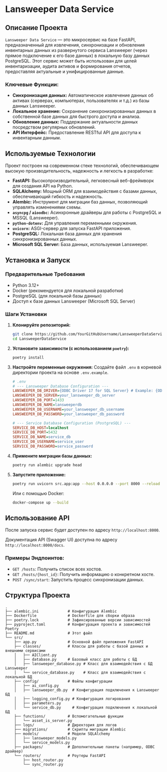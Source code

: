# Lansweeper Data Service

## Описание Проекта
`Lansweeper Data Service` — это микросервис на базе FastAPI, предназначенный для извлечения, синхронизации и обновления инвентарных данных из развернутого сервиса Lansweeper (через прямое подключение к его базе данных) в локальную базу данных PostgreSQL. Этот сервис может быть использован для целей инвентаризации, аудита активов и формирования отчетов, предоставляя актуальные и унифицированные данные.

### Ключевые Функции:
- **Синхронизация данных:** Автоматическое извлечение данных об активах (серверах, компьютерах, пользователях и т.д.) из базы данных Lansweeper.
- **Локальное хранение:** Сохранение синхронизированных данных в собственной базе данных для быстрого доступа и анализа.
- **Обновление данных:** Поддержание актуальности данных посредством регулярных обновлений.
- **API Интерфейс:** Предоставление RESTful API для доступа к инвентарным данным.

## Используемые Технологии
Проект построен на современном стеке технологий, обеспечивающем высокую производительность, надежность и легкость в разработке:

- **FastAPI:** Высокопроизводительный, легковесный веб-фреймворк для создания API на Python.
- **SQLAlchemy:** Мощный ORM для взаимодействия с базами данных, обеспечивающий гибкость и надежность.
- **Alembic:** Инструмент для миграции баз данных, позволяющий управлять изменениями схемы.
- **`asyncpg` / `aioodbc`:** Асинхронные драйверы для работы с PostgreSQL и MSSQL (Lansweeper).
- **`python-dotenv`:** Для управления переменными окружения.
- **`uvicorn`:** ASGI-сервер для запуска FastAPI приложения.
- **PostgreSQL:** Локальная база данных для хранения синхронизированных данных.
- **Microsoft SQL Server:** База данных, используемая Lansweeper.

## Установка и Запуск

### Предварительные Требования
- Python 3.12+
- Docker (рекомендуется для локальной разработки)
- PostgreSQL (для локальной базы данных)
- Доступ к базе данных Lansweeper (Microsoft SQL Server)

### Шаги Установки

1.  **Клонируйте репозиторий:**
    ```bash
    git clone https://github.com/YourGitHubUsername/LansweeperDataService.git
    cd LansweeperDataService
    ```

2.  **Установите зависимости (с использованием `poetry`):**
    ```bash
    poetry install
    ```

3.  **Настройте переменные окружения:**
    Создайте файл `.env` в корневой директории проекта на основе `.env.example`.

    ```ini
    # .env
    # --- Lansweeper Database Configuration ---
    LANSWEEPER_DB_DRIVER={ODBC Driver 17 for SQL Server} # Example: {ODBC Driver 17 for SQL Server}
    LANSWEEPER_DB_SERVER=your_lansweeper_db_server
    LANSWEEPER_DB_PORT=1433
    LANSWEEPER_DB_NAME=lansweeperdb
    LANSWEEPER_DB_USERNAME=your_lansweeper_db_username
    LANSWEEPER_DB_PASSWORD=your_lansweeper_db_password

    # --- Service Database Configuration (PostgreSQL) ---
    SERVICE_DB_HOST=localhost
    SERVICE_DB_PORT=5432
    SERVICE_DB_NAME=service_db
    SERVICE_DB_USERNAME=service_user
    SERVICE_DB_PASSWORD=service_password
    ```

4.  **Примените миграции базы данных:**
    ```bash
    poetry run alembic upgrade head
    ```

5.  **Запустите приложение:**
    ```bash
    poetry run uvicorn src.app:app --host 0.0.0.0 --port 8000 --reload
    ```
    Или с помощью Docker:
    ```bash
    docker-compose up --build
    ```

## Использование API
После запуска сервис будет доступен по адресу `http://localhost:8000`.

Документация API (Swagger UI) доступна по адресу `http://localhost:8000/docs`.

### Примеры Эндпоинтов:
- `GET /hosts`: Получить список всех хостов.
- `GET /hosts/{host_id}`: Получить информацию о конкретном хосте.
- `POST /sync/start`: Запустить процесс синхронизации данных.

## Структура Проекта

```
.
├── alembic.ini             # Конфигурация Alembic
├── Dockerfile              # Dockerfile для сборки образа
├── poetry.lock             # Зафиксированные версии зависимостей
├── pyproject.toml          # Конфигурация проекта и зависимостей Poetry
├── README.md               # Этот файл
└── src/
    ├── app.py              # Основной файл приложения FastAPI
    ├── classes/            # Классы для работы с базой данных и внешними сервисами
    │   ├── AIClient.py
    │   ├── database.py     # Базовый класс для работы с БД
    │   ├── lansweeper_database.py # Класс для взаимодействия с БД Lansweeper
    │   └── service_database.py    # Класс для взаимодействия с локальной БД
    ├── config/             # Файлы конфигурации
    │   ├── ai_config.py
    │   ├── lansweeper_db.py  # Конфигурация подключения к Lansweeper БД
    │   ├── logging_config.py # Конфигурация логирования
    │   ├── parameters.py
    │   └── service_db.py     # Конфигурация подключения к локальной БД
    ├── functions/          # Вспомогательные функции
    │   └── asset_is_server.py
    ├── logs/               # Директория для логов
    ├── migrations/         # Скрипты миграции Alembic
    ├── models/             # Модели SQLAlchemy
    │   ├── lansweeper_models.py
    │   └── service_models.py
    ├── packages/           # Дополнительные пакеты (например, ODBC драйвер)
    └── routers/            # Роутеры FastAPI
        ├── host_router.py
        └── sync_router.py
```